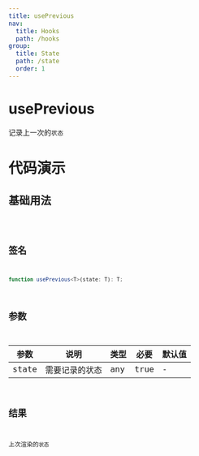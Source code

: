 ```yaml
---
title: usePrevious
nav:
  title: Hooks
  path: /hooks
group:
  title: State
  path: /state
  order: 1
---
```


# usePrevious

记录上一次的`状态`

# 代码演示

## 基础用法

<code src="./example/ExampleBasic.tsx">

## 签名

```ts
function usePrevious<T>(state: T): T;
```

## 参数

| 参数  | 说明           | 类型 | 必要 | 默认值 |
| ----- | -------------- | ---- | ---- | ------ |
| state | 需要记录的状态 | any  | true | -      |

## 结果

上次渲染的`状态`
